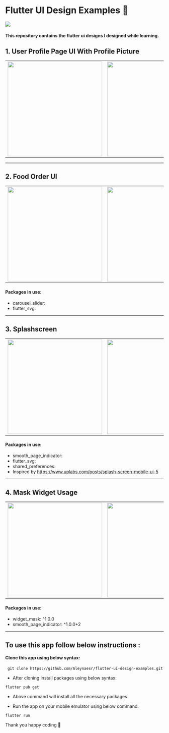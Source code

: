 # Flutter UI Design Examples 🎈
<a href="https://hits.seeyoufarm.com"><img src="https://hits.seeyoufarm.com/api/count/incr/badge.svg?url=https%3A%2F%2Fgithub.com%2Faleynaesr&count_bg=%23151515&title_bg=%23FF7BD4&icon=flutter.svg&icon_color=%2302D8FF&title=hits&edge_flat=false"/></a>

#### This repository contains the flutter ui designs I designed while learning.

## 1. User Profile Page UI With Profile Picture
 
 <table>
   <tbody>
      <tr>
         <td><img src="https://user-images.githubusercontent.com/45822686/154115536-9d54f2c0-6d2b-429a-9e35-10a635bb1c54.png" height=300pm></td>
         <td><img src="https://user-images.githubusercontent.com/45822686/154115542-be595235-6488-49ed-84d7-47957e546181.png" height=300pm></td>
         <td><img src="https://user-images.githubusercontent.com/45822686/154115553-10ad5235-7184-4769-9bc1-acbb6c431809.png"height=300pm></td>
      </tr>
   </tbody>
</table>
 
<hr> </hr>

## 2. Food Order UI

 <table>
   <tbody>
      <tr>
         <td><img src="https://user-images.githubusercontent.com/45822686/153002620-ea16f249-18ef-4391-8e5e-8e12469b7303.png" height=300pm></td>
         <td><img src="https://user-images.githubusercontent.com/45822686/153004094-6af7f1aa-346d-4646-827f-af4bc4ca56f7.png" height=300pm></td>
         <td><img src="https://user-images.githubusercontent.com/45822686/153004108-7806141f-e1ce-4384-a5d1-9629623f3fb7.png"height=300pm></td>
         <td><img src="https://user-images.githubusercontent.com/45822686/153003541-1021586d-72cb-4110-ac5f-7502b796ee5c.png" height=300pm></td>
         <td><img src="https://user-images.githubusercontent.com/45822686/153003549-458f65ef-87a9-46d4-a69e-761dfea13f5e.png"height=300pm></td>
      </tr>
   </tbody>
</table>

#### Packages in use:

* carousel_slider:
* flutter_svg:
 
<hr> </hr>

## 3. Splashscreen
 
 <table>
   <tbody>
      <tr>
         <td><img src="https://user-images.githubusercontent.com/45822686/154040518-a30ca38a-5721-4090-a886-a7aa41abb8fe.png" height=300pm></td>
         <td><img src="https://user-images.githubusercontent.com/45822686/154040528-944f6fd6-dd3f-42d3-9f73-2627e31894da.png" height=300pm></td>
         <td><img src="https://user-images.githubusercontent.com/45822686/154040540-876042c1-80fb-4cc9-931b-55f4a341406b.png"height=300pm></td>
         <td><img src="https://user-images.githubusercontent.com/45822686/154040545-7cec54ae-b16c-4fe7-8a3a-e865c2fb6870.png" height=300pm></td>
      </tr>
   </tbody>
</table>

#### Packages in use:

* smooth_page_indicator:  
* flutter_svg: 
* shared_preferences:  
* Inspired by https://www.uplabs.com/posts/splash-screen-mobile-ui-5
 
<hr> </hr>

## 4. Mask Widget Usage
 
 <table>
   <tbody>
      <tr>
         <td><img src="https://user-images.githubusercontent.com/45822686/154085505-af24db19-c2b0-4103-9981-2b11eb2bf4cd.png" height=300pm></td>
         <td><img src="https://user-images.githubusercontent.com/45822686/154085519-bc4bcca0-f4d7-463e-a7c4-af9c22f75426.png" height=300pm></td>
         <td><img src="https://user-images.githubusercontent.com/45822686/154085565-2f5ae2fe-10ab-45d7-9b4a-9b1da3a5744e.png"height=300pm></td>
         <td><img src="https://user-images.githubusercontent.com/45822686/154085602-6f4917ee-a885-4ac3-857c-429a0ecebbaa.png" height=300pm></td>
      </tr>
   </tbody>
</table>

#### Packages in use:

* widget_mask: ^1.0.0
* smooth_page_indicator: ^1.0.0+2
 
<hr> </hr>

## To use this app follow below instructions :
#### Clone this app using below syntax:

``` git clone https://github.com/Aleynaesr/flutter-ui-design-examples.git```

* After cloning install packages using below syntax:

``` flutter pub get ```

* Above command will install all the necessary packages.

* Run the app on your mobile emulator using below command:

``` flutter run ```

Thank you happy coding  🎈
